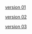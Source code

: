 [version 01](https://github.com/Damon-Salvatore/leetcode/blob/js/problems/189/Rotate_Array_v1.js)

[version 02](https://github.com/Damon-Salvatore/leetcode/blob/js/problems/189/Rotate_Array_v3.js)

[version 03](https://github.com/Damon-Salvatore/leetcode/blob/js/problems/189/Rotate_Array_v4.js)
